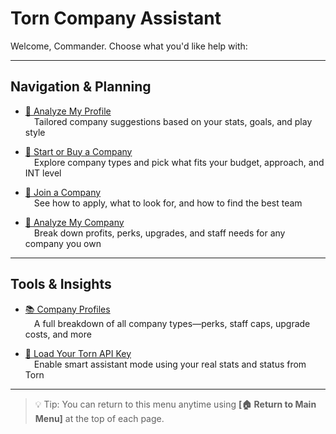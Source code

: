 # Torn Company Assistant

Welcome, Commander. Choose what you'd like help with:

---

## Navigation & Planning

- [🧬 Analyze My Profile](profile_analysis.md)  
 Tailored company suggestions based on your stats, goals, and play style

- [🚀 Start or Buy a Company](start_or_buy.md)  
 Explore company types and pick what fits your budget, approach, and INT level

- [📨 Join a Company](join_company.md)  
 See how to apply, what to look for, and how to find the best team

- [🔬 Analyze My Company](analyse_company.md)  
 Break down profits, perks, upgrades, and staff needs for any company you own

---

## Tools & Insights

- [📚 Company Profiles](company_profiles.md)  
 A full breakdown of all company types—perks, staff caps, upgrade costs, and more

- [🔑 Load Your Torn API Key](load_profile.md)  
 Enable smart assistant mode using your real stats and status from Torn

---

> 💡 Tip: You can return to this menu anytime using **[🏠 Return to Main Menu]** at the top of each page.
